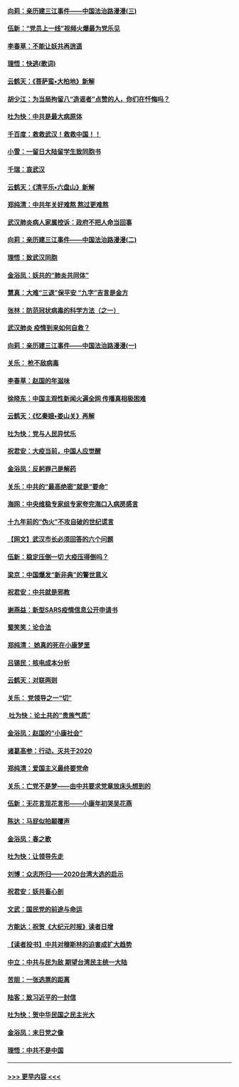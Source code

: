 #### [向莉：亲历建三江事件——中国法治路漫漫(三)](../pages/nsc993/n11831825.md?t=02021744) 
#### [伍新：“党员上一线”视频火爆最为党乐见](../pages/nsc993/n11838200.md?t=02021744) 
#### [李春草：不能让妖共再逍遥](../pages/nsc993/n11838102.md?t=02021744) 
#### [理悟：快逃(歌词)](../pages/nsc993/n11838083.md?t=02021744) 
#### [云鹤天：《菩萨蛮▪大柏地》新解](../pages/nsc993/n11838059.md?t=02021744) 
#### [胡少江：为当局拘留八“造谣者”点赞的人，你们在忏悔吗？](../pages/nsc993/n11836801.md?t=02021744) 
#### [吐为快：中共是最大病原体](../pages/nsc993/n11836748.md?t=02021744) 
#### [千百度：救救武汉！救救中国！！](../pages/nsc993/n11836145.md?t=02021744) 
#### [小雪：一留日大陆留学生致同胞书](../pages/nsc993/n11834624.md?t=02021744) 
#### [千瑞：哀武汉](../pages/nsc993/n11833647.md?t=02021744) 
#### [云鹤天：《清平乐▪六盘山》新解](../pages/nsc993/n11833611.md?t=02021744) 
#### [郑纯清：中共年关好难熬 熬过更难熬](../pages/nsc993/n11833489.md?t=02021744) 
#### [武汉肺炎病人家属控诉：政府不把人命当回事](../pages/nsc993/n11833205.md?t=02021744) 
#### [向莉：亲历建三江事件——中国法治路漫漫(二)](../pages/nsc993/n11829102.md?t=02021744) 
#### [理悟：致武汉同胞](../pages/nsc993/n11831522.md?t=02021744) 
#### [金浴凤：妖共的“肺炎共同体”](../pages/nsc993/n11829448.md?t=02021744) 
#### [慧真：大难“三退”保平安 “九字”吉言是金方](../pages/nsc993/n11829501.md?t=02021744) 
#### [张林：防范冠状病毒的科学方法（之一）](../pages/nsc993/n11828618.md?t=02021744) 
#### [武汉肺炎 疫情到来如何自救？](../pages/nsc993/n11827632.md?t=02021744) 
#### [向莉：亲历建三江事件——中国法治路漫漫(一)](../pages/nsc993/n11827190.md?t=02021744) 
#### [关乐： 枪不敌病毒](../pages/nsc993/n11826746.md?t=02021744) 
#### [李春草：赵国的年滋味](../pages/nsc993/n11826321.md?t=02021744) 
#### [徐晓东：中国主观性新闻火遍全网 传播真相极困难](../pages/nsc993/n11826508.md?t=02021744) 
#### [云鹤天：《忆秦娥▪娄山关》再解](../pages/nsc993/n11824682.md?t=02021744) 
#### [吐为快：党与人民异忧乐](../pages/nsc993/n11824660.md?t=02021744) 
#### [祝君安：大疫当前，中国人应觉醒](../pages/nsc993/n11821946.md?t=02021744) 
#### [金浴凤：反躬罪己是解药](../pages/nsc993/n11820280.md?t=02021744) 
#### [关乐：中共的“最高绝密”就是“要命”](../pages/nsc993/n11816946.md?t=02021744) 
#### [海网：中央维稳专家组专家夸完海口入病房感言](../pages/nsc993/n11815138.md?t=02021744) 
#### [十九年前的“伪火”不攻自破的世纪谎言](../pages/nsc993/n11813238.md?t=02021744) 
#### [【网文】武汉市长必须回答的六个问题](../pages/nsc993/n11813848.md?t=02021744) 
#### [伍新：稳定压倒一切 大疫压得倒吗？](../pages/nsc993/n11812634.md?t=02021744) 
#### [梁京：中国爆发“新非典”的警世意义](../pages/nsc993/n11812554.md?t=02021744) 
#### [祝君安：中共就是邪教](../pages/nsc993/n11812431.md?t=02021744) 
#### [谢燕益：新型SARS疫情信息公开申请书](../pages/nsc993/n11808840.md?t=02021744) 
#### [蜀笑笑：论合法](../pages/nsc993/n11808064.md?t=02021744) 
#### [郑纯清： 她真的死在小康梦里](../pages/nsc993/n11806623.md?t=02021744) 
#### [吕锡民：核电成本分析](../pages/nsc993/n11806284.md?t=02021744) 
#### [云鹤天：对联两则](../pages/nsc993/n11805957.md?t=02021744) 
#### [关乐： 党领导之一“切”](../pages/nsc993/n11804505.md?t=02021744) 
#### [ 吐为快：论土共的“贵族气质”](../pages/nsc993/n11804490.md?t=02021744) 
#### [金浴凤：赵国的“小康社会”](../pages/nsc993/n11804452.md?t=02021744) 
#### [诸葛高参：行动，灭共于2020](../pages/nsc993/n11804120.md?t=02021744) 
#### [郑纯清：爱国主义最终要党命](../pages/nsc993/n11802197.md?t=02021744) 
#### [关乐：亡党不是梦——由中共要求党章放床头想到的](../pages/nsc993/n11802156.md?t=02021744) 
#### [伍新：无花言现花言形——小康年初哭吴花燕](../pages/nsc993/n11800044.md?t=02021744) 
#### [陈达：马屁似拍颠覆声](../pages/nsc993/n11800010.md?t=02021744) 
#### [金浴凤：春之歌](../pages/nsc993/n11797687.md?t=02021744) 
#### [吐为快：让领导先走](../pages/nsc993/n11797512.md?t=02021744) 
#### [刘博：众志所归——2020台湾大选的启示](../pages/nsc993/n11796878.md?t=02021744) 
#### [祝君安：妖共畜心剖](../pages/nsc993/n11794273.md?t=02021744) 
#### [文武：国民党的前途与命运](../pages/nsc993/n11794198.md?t=02021744) 
#### [方能达：祝贺《大纪元时报》读者日增](../pages/nsc993/n11793807.md?t=02021744) 
#### [【读者投书】中共对穆斯林的迫害成扩大趋势](../pages/nsc993/n11791371.md?t=02021744) 
#### [中立：中共与民为敌 期望台湾民主统一大陆](../pages/nsc993/n11790392.md?t=02021744) 
#### [苦胆：一张选票的距离](../pages/nsc993/n11788914.md?t=02021744) 
#### [陆客：致习近平的一封信](../pages/nsc993/n11788867.md?t=02021744) 
#### [吐为快：贺中华民国之民主光大](../pages/nsc993/n11788618.md?t=02021744) 
#### [金浴凤：末日党之像](../pages/nsc993/n11787475.md?t=02021744) 
#### [理悟：中共不是中国](../pages/nsc993/n11787463.md?t=02021744) 

----
#### [ >>> 更早内容 <<< ](../indexes/nsc993-earlier.md)
